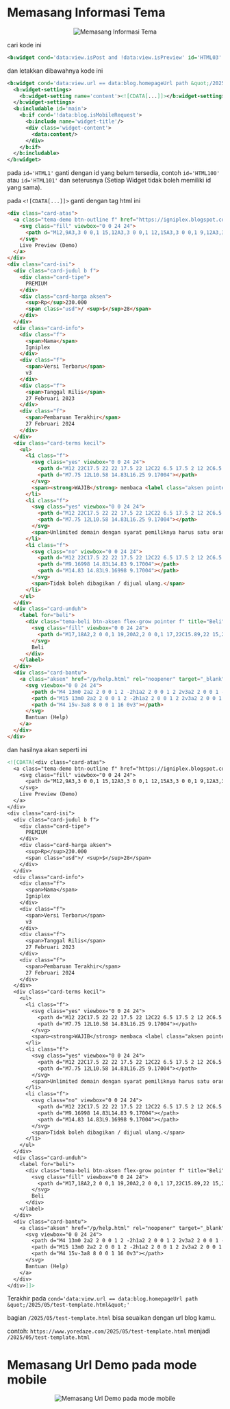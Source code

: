 # Memasang Informasi Tema

<p align="center">
  <img src="https://blogger.googleusercontent.com/img/b/R29vZ2xl/AVvXsEgNTCzHTCD85E9HayKrkWp1dO-B7je83mZKPO2Pck_g3pznJFBxjFLSKMI_W1Jf2NHKDLt_1HUtSJ-BMXiLvnxjxh4iEzhxKMYPMg-uu0oWmgQngUPzMujsHKtIOhTZzWawckzS1HqpETrCNI6B1RE63qiwvVEpOtOHhRfY2wfPN5Dh8u7uvVaHSNCCdiY/s0/Screenshot%202025-05-18%20163004.png" alt="Memasang Informasi Tema">
</p>

cari kode ini
```xml
<b:widget cond='data:view.isPost and !data:view.isPreview' id='HTML03' locked='true' title='Trending Serupa' type='HTML' version='2' visible='true'>...</b:widget>
```

dan letakkan dibawahnya kode ini

```xml
<b:widget cond='data:view.url == data:blog.homepageUrl path &quot;/2025/05/test-template.html&quot;' id='HTML1' locked='false' title='Informasi Tema' type='HTML' visible='true'>
  <b:widget-settings>
    <b:widget-setting name='content'><![CDATA[...]]></b:widget-setting>
  </b:widget-settings>
  <b:includable id='main'>
    <b:if cond='!data:blog.isMobileRequest'>
      <b:include name='widget-title'/>
      <div class='widget-content'>
        <data:content/>
      </div>
    </b:if>
  </b:includable>
</b:widget>
```

pada `id='HTML1'` ganti dengan id yang belum tersedia, contoh `id='HTML100'` atau `id='HTML101'` dan seterusnya (Setiap Widget tidak boleh memiliki id yang sama).

pada `<![CDATA[...]]>` ganti dengan tag html ini 

```html
<div class="card-atas">
  <a class="tema-demo btn-outline f" href="https://igniplex.blogspot.com" rel="noopener" target="_blank" title="Demo Igniplex">
    <svg class="fill" viewbox="0 0 24 24">
      <path d="M12,9A3,3 0 0,1 15,12A3,3 0 0,1 12,15A3,3 0 0,1 9,12A3,3 0 0,1 12,9M12,4.5C17,4.5 21.27,7.61 23,12C21.27,16.39 17,19.5 12,19.5C7,19.5 2.73,16.39 1,12C2.73,7.61 7,4.5 12,4.5M3.18,12C4.83,15.36 8.24,17.5 12,17.5C15.76,17.5 19.17,15.36 20.82,12C19.17,8.64 15.76,6.5 12,6.5C8.24,6.5 4.83,8.64 3.18,12Z" fill="%2377828d"></path>
    </svg>
    Live Preview (Demo)
  </a>
</div>
<div class="card-isi">
  <div class="card-judul b f">
    <div class="card-tipe">
      PREMIUM
    </div>
    <div class="card-harga aksen">
      <sup>Rp</sup>230.000
      <span class="usd">/ <sup>$</sup>28</span>
    </div>
  </div>
  <div class="card-info">
    <div class="f">
      <span>Nama</span>
      Igniplex
    </div>
    <div class="f">
      <span>Versi Terbaru</span>
      v3
    </div>
    <div class="f">
      <span>Tanggal Rilis</span>
      27 Februari 2023
    </div>
    <div class="f">
      <span>Pembaruan Terakhir</span>
      27 Februari 2024
    </div>
  </div>
  <div class="card-terms kecil">
    <ul>
      <li class="f">
        <svg class="yes" viewbox="0 0 24 24">
          <path d="M12 22C17.5 22 22 17.5 22 12C22 6.5 17.5 2 12 2C6.5 2 2 6.5 2 12C2 17.5 6.5 22 12 22Z"></path>
          <path d="M7.75 12L10.58 14.83L16.25 9.17004"></path>
        </svg>
        <span><strong>WAJIB</strong> membaca <label class="aksen pointer" for="sk"><u>syarat dan ketentuan</u></label> yang berlaku sebelum membeli.</span>
      </li>
      <li class="f">
        <svg class="yes" viewbox="0 0 24 24">
          <path d="M12 22C17.5 22 22 17.5 22 12C22 6.5 17.5 2 12 2C6.5 2 2 6.5 2 12C2 17.5 6.5 22 12 22Z"></path>
          <path d="M7.75 12L10.58 14.83L16.25 9.17004"></path>
        </svg>
        <span>Unlimited domain dengan syarat pemiliknya harus satu orang yang sama.</span>
      </li>
      <li class="f">
        <svg class="no" viewbox="0 0 24 24">
          <path d="M12 22C17.5 22 22 17.5 22 12C22 6.5 17.5 2 12 2C6.5 2 2 6.5 2 12C2 17.5 6.5 22 12 22Z"></path>
          <path d="M9.16998 14.83L14.83 9.17004"></path>
          <path d="M14.83 14.83L9.16998 9.17004"></path>
        </svg>
        <span>Tidak boleh dibagikan / dijual ulang.</span>
      </li>
    </ul>
  </div>
  <div class="card-unduh">
    <label for="beli">
      <div class="tema-beli btn-aksen flex-grow pointer f" title="Beli">
        <svg class="fill" viewbox="0 0 24 24">
          <path d="M17,18A2,2 0 0,1 19,20A2,2 0 0,1 17,22C15.89,22 15,21.1 15,20C15,18.89 15.89,18 17,18M1,2H4.27L5.21,4H20A1,1 0 0,1 21,5C21,5.17 20.95,5.34 20.88,5.5L17.3,11.97C16.96,12.58 16.3,13 15.55,13H8.1L7.2,14.63L7.17,14.75A0.25,0.25 0 0,0 7.42,15H19V17H7C5.89,17 5,16.1 5,15C5,14.65 5.09,14.32 5.24,14.04L6.6,11.59L3,4H1V2M7,18A2,2 0 0,1 9,20A2,2 0 0,1 7,22C5.89,22 5,21.1 5,20C5,18.89 5.89,18 7,18M16,11L18.78,6H6.14L8.5,11H16Z"></path>
        </svg>
        Beli
      </div>
    </label>
  </div>
  <div class="card-bantu">
    <a class="aksen" href="/p/help.html" rel="noopener" target="_blank" title="Bantuan">
      <svg viewbox="0 0 24 24">
        <path d="M4 13m0 2a2 2 0 0 1 2 -2h1a2 2 0 0 1 2 2v3a2 2 0 0 1 -2 2h-1a2 2 0 0 1 -2 -2z"></path>
        <path d="M15 13m0 2a2 2 0 0 1 2 -2h1a2 2 0 0 1 2 2v3a2 2 0 0 1 -2 2h-1a2 2 0 0 1 -2 -2z"></path>
        <path d="M4 15v-3a8 8 0 0 1 16 0v3"></path>
      </svg>
      Bantuan (Help)
    </a>
  </div>
</div>
```
dan hasilnya akan seperti ini 

```xml
<![CDATA[<div class="card-atas">
  <a class="tema-demo btn-outline f" href="https://igniplex.blogspot.com" rel="noopener" target="_blank" title="Demo Igniplex">
    <svg class="fill" viewbox="0 0 24 24">
      <path d="M12,9A3,3 0 0,1 15,12A3,3 0 0,1 12,15A3,3 0 0,1 9,12A3,3 0 0,1 12,9M12,4.5C17,4.5 21.27,7.61 23,12C21.27,16.39 17,19.5 12,19.5C7,19.5 2.73,16.39 1,12C2.73,7.61 7,4.5 12,4.5M3.18,12C4.83,15.36 8.24,17.5 12,17.5C15.76,17.5 19.17,15.36 20.82,12C19.17,8.64 15.76,6.5 12,6.5C8.24,6.5 4.83,8.64 3.18,12Z" fill="%2377828d"></path>
    </svg>
    Live Preview (Demo)
  </a>
</div>
<div class="card-isi">
  <div class="card-judul b f">
    <div class="card-tipe">
      PREMIUM
    </div>
    <div class="card-harga aksen">
      <sup>Rp</sup>230.000
      <span class="usd">/ <sup>$</sup>28</span>
    </div>
  </div>
  <div class="card-info">
    <div class="f">
      <span>Nama</span>
      Igniplex
    </div>
    <div class="f">
      <span>Versi Terbaru</span>
      v3
    </div>
    <div class="f">
      <span>Tanggal Rilis</span>
      27 Februari 2023
    </div>
    <div class="f">
      <span>Pembaruan Terakhir</span>
      27 Februari 2024
    </div>
  </div>
  <div class="card-terms kecil">
    <ul>
      <li class="f">
        <svg class="yes" viewbox="0 0 24 24">
          <path d="M12 22C17.5 22 22 17.5 22 12C22 6.5 17.5 2 12 2C6.5 2 2 6.5 2 12C2 17.5 6.5 22 12 22Z"></path>
          <path d="M7.75 12L10.58 14.83L16.25 9.17004"></path>
        </svg>
        <span><strong>WAJIB</strong> membaca <label class="aksen pointer" for="sk"><u>syarat dan ketentuan</u></label> yang berlaku sebelum membeli.</span>
      </li>
      <li class="f">
        <svg class="yes" viewbox="0 0 24 24">
          <path d="M12 22C17.5 22 22 17.5 22 12C22 6.5 17.5 2 12 2C6.5 2 2 6.5 2 12C2 17.5 6.5 22 12 22Z"></path>
          <path d="M7.75 12L10.58 14.83L16.25 9.17004"></path>
        </svg>
        <span>Unlimited domain dengan syarat pemiliknya harus satu orang yang sama.</span>
      </li>
      <li class="f">
        <svg class="no" viewbox="0 0 24 24">
          <path d="M12 22C17.5 22 22 17.5 22 12C22 6.5 17.5 2 12 2C6.5 2 2 6.5 2 12C2 17.5 6.5 22 12 22Z"></path>
          <path d="M9.16998 14.83L14.83 9.17004"></path>
          <path d="M14.83 14.83L9.16998 9.17004"></path>
        </svg>
        <span>Tidak boleh dibagikan / dijual ulang.</span>
      </li>
    </ul>
  </div>
  <div class="card-unduh">
    <label for="beli">
      <div class="tema-beli btn-aksen flex-grow pointer f" title="Beli">
        <svg class="fill" viewbox="0 0 24 24">
          <path d="M17,18A2,2 0 0,1 19,20A2,2 0 0,1 17,22C15.89,22 15,21.1 15,20C15,18.89 15.89,18 17,18M1,2H4.27L5.21,4H20A1,1 0 0,1 21,5C21,5.17 20.95,5.34 20.88,5.5L17.3,11.97C16.96,12.58 16.3,13 15.55,13H8.1L7.2,14.63L7.17,14.75A0.25,0.25 0 0,0 7.42,15H19V17H7C5.89,17 5,16.1 5,15C5,14.65 5.09,14.32 5.24,14.04L6.6,11.59L3,4H1V2M7,18A2,2 0 0,1 9,20A2,2 0 0,1 7,22C5.89,22 5,21.1 5,20C5,18.89 5.89,18 7,18M16,11L18.78,6H6.14L8.5,11H16Z"></path>
        </svg>
        Beli
      </div>
    </label>
  </div>
  <div class="card-bantu">
    <a class="aksen" href="/p/help.html" rel="noopener" target="_blank" title="Bantuan">
      <svg viewbox="0 0 24 24">
        <path d="M4 13m0 2a2 2 0 0 1 2 -2h1a2 2 0 0 1 2 2v3a2 2 0 0 1 -2 2h-1a2 2 0 0 1 -2 -2z"></path>
        <path d="M15 13m0 2a2 2 0 0 1 2 -2h1a2 2 0 0 1 2 2v3a2 2 0 0 1 -2 2h-1a2 2 0 0 1 -2 -2z"></path>
        <path d="M4 15v-3a8 8 0 0 1 16 0v3"></path>
      </svg>
      Bantuan (Help)
    </a>
  </div>
</div>]]>
```

Terakhir pada `cond='data:view.url == data:blog.homepageUrl path &quot;/2025/05/test-template.html&quot;'` 

bagian `/2025/05/test-template.html` bisa seuaikan dengan url blog kamu. 

contoh: `https://www.yoredaze.com/2025/05/test-template.html` menjadi `/2025/05/test-template.html`

# Memasang Url Demo pada mode mobile

<p align="center">
  <img src="https://blogger.googleusercontent.com/img/b/R29vZ2xl/AVvXsEirpjamXeFBIwxtqdtB4uj3I0eyNpIlyHlVy5FPfNaAGkV3R9lMaQWV118DOUT1M7urPKreBJCgnXpoP1rUS-sg4k9ZvwAKeyO1VZLfnWrbM1_l423EMf-meSTc87wDx-Er_pw91-E_MaKw1-vBjOofJOkHfwyQ6_xK1r15mIy6XR3V-5NGzPcBYIknfIM/s0/Screenshot%202025-05-18%20223530.png" alt="Memasang Url Demo pada mode mobile">
</p>
